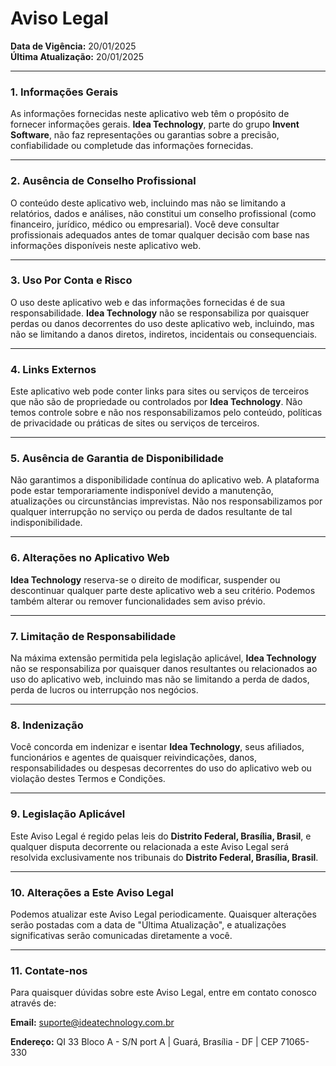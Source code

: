 # **Aviso Legal**

**Data de Vigência:** 20/01/2025  
**Última Atualização:** 20/01/2025

---

### **1. Informações Gerais**
As informações fornecidas neste aplicativo web têm o propósito de fornecer informações gerais. **Idea Technology**, parte do grupo **Invent Software**, não faz representações ou garantias sobre a precisão, confiabilidade ou completude das informações fornecidas.

---

### **2. Ausência de Conselho Profissional**
O conteúdo deste aplicativo web, incluindo mas não se limitando a relatórios, dados e análises, não constitui um conselho profissional (como financeiro, jurídico, médico ou empresarial). Você deve consultar profissionais adequados antes de tomar qualquer decisão com base nas informações disponíveis neste aplicativo web.

---

### **3. Uso Por Conta e Risco**
O uso deste aplicativo web e das informações fornecidas é de sua responsabilidade. **Idea Technology** não se responsabiliza por quaisquer perdas ou danos decorrentes do uso deste aplicativo web, incluindo, mas não se limitando a danos diretos, indiretos, incidentais ou consequenciais.

---

### **4. Links Externos**
Este aplicativo web pode conter links para sites ou serviços de terceiros que não são de propriedade ou controlados por **Idea Technology**. Não temos controle sobre e não nos responsabilizamos pelo conteúdo, políticas de privacidade ou práticas de sites ou serviços de terceiros.

---

### **5. Ausência de Garantia de Disponibilidade**
Não garantimos a disponibilidade contínua do aplicativo web. A plataforma pode estar temporariamente indisponível devido a manutenção, atualizações ou circunstâncias imprevistas. Não nos responsabilizamos por qualquer interrupção no serviço ou perda de dados resultante de tal indisponibilidade.

---

### **6. Alterações no Aplicativo Web**
**Idea Technology** reserva-se o direito de modificar, suspender ou descontinuar qualquer parte deste aplicativo web a seu critério. Podemos também alterar ou remover funcionalidades sem aviso prévio.

---

### **7. Limitação de Responsabilidade**
Na máxima extensão permitida pela legislação aplicável, **Idea Technology** não se responsabiliza por quaisquer danos resultantes ou relacionados ao uso do aplicativo web, incluindo mas não se limitando a perda de dados, perda de lucros ou interrupção nos negócios.

---

### **8. Indenização**
Você concorda em indenizar e isentar **Idea Technology**, seus afiliados, funcionários e agentes de quaisquer reivindicações, danos, responsabilidades ou despesas decorrentes do uso do aplicativo web ou violação destes Termos e Condições.

---

### **9. Legislação Aplicável**
Este Aviso Legal é regido pelas leis do **Distrito Federal, Brasília, Brasil**, e qualquer disputa decorrente ou relacionada a este Aviso Legal será resolvida exclusivamente nos tribunais do **Distrito Federal, Brasília, Brasil**.

---

### **10. Alterações a Este Aviso Legal**
Podemos atualizar este Aviso Legal periodicamente. Quaisquer alterações serão postadas com a data de "Última Atualização", e atualizações significativas serão comunicadas diretamente a você.

---

### **11. Contate-nos**
Para quaisquer dúvidas sobre este Aviso Legal, entre em contato conosco através de:

**Email:** suporte@ideatechnology.com.br  

**Endereço:** QI 33 Bloco A - S/N port A | Guará, Brasília - DF | CEP 71065-330  
